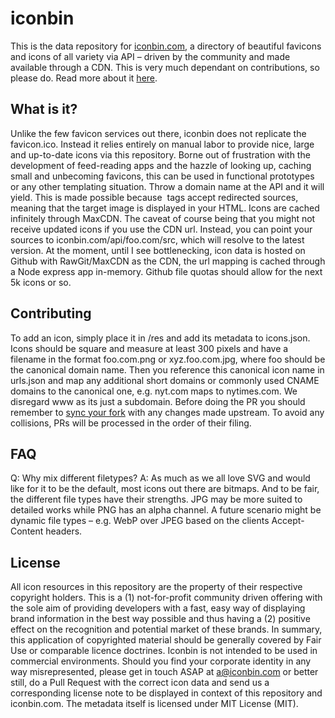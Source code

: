 # iconbin
This is the data repository for [iconbin.com](http://iconbin.com), a directory of beautiful favicons and icons of all variety via API – driven by the community and made available through a CDN. This is very much dependant on contributions, so please do. Read more about it [here](https://psolbach.com/write/icons-by-api-iconbin-image-assets-brands-logos-5).

## What is it?
Unlike the few favicon services out there, iconbin does not replicate the favicon.ico. Instead it relies entirely on manual labor to provide nice, large and up-to-date icons via this repository. Borne out of frustration with the development of feed-reading apps and the hazzle of looking up, caching small and unbecoming favicons, this can be used in functional prototypes or any other templating situation. Throw a domain name at the API and it will yield. This is made possible because <img> tags accept redirected sources, meaning that the target image is displayed in your HTML. Icons are cached infinitely through MaxCDN. The caveat of course being that you might not receive updated icons if you use the CDN url. Instead, you can point your sources to iconbin.com/api/foo.com/src, which will resolve to the latest version. At the moment, until I see bottlenecking, icon data is hosted on Github with RawGit/MaxCDN as the CDN, the url mapping is cached through a Node express app in-memory. Github file quotas should allow for the next 5k icons or so.

## Contributing
To add an icon, simply place it in /res and add its metadata to icons.json. Icons should be square and measure at least 300 pixels and have a filename in the format foo.com.png or xyz.foo.com.jpg, where foo should be the canonical domain name. Then you reference this canonical icon name in urls.json and map  any additional short domains or commonly used CNAME domains to the canonical one, e.g. nyt.com maps to nytimes.com. We disregard www as its just a subdomain. Before doing the PR you should remember to [sync your fork](https://help.github.com/articles/syncing-a-fork/) with any changes made upstream. To avoid any collisions, PRs will be processed in the order of their filing.

## FAQ
Q: Why mix different filetypes?
A: As much as we all love SVG and would like for it to be the default, most icons out there are bitmaps. And to be fair,
the different file types have their strengths. JPG may be more suited to detailed works while PNG has an alpha channel. A future scenario might be dynamic file types – e.g. WebP over JPEG based on the clients Accept-Content headers.

## License
All icon resources in this repository are the property of their respective copyright holders. This is a (1) not-for-profit community driven offering with the sole aim of providing developers with a fast, easy way of displaying brand information in the best way possible and thus having a (2) positive effect on the recognition and potential market of these brands. In summary, this application of copyrighted material should be generally covered by Fair Use or comparable licence doctrines. Iconbin is not intended to be used in commercial environments. Should you find your corporate identity in any way misrepresented, please get in touch ASAP at a@iconbin.com or better still, do a Pull Request with the correct icon data and send us a corresponding license note to be displayed in context of this repository and iconbin.com. The metadata itself is licensed under MIT License (MIT).

